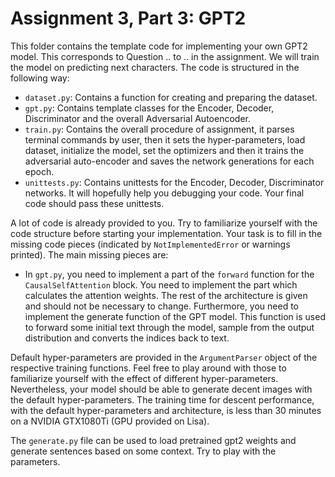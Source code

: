 # Assignment 3, Part 3: GPT2

This folder contains the template code for implementing your own GPT2 model. This corresponds to Question .. to .. in the assignment. We will train the model on predicting next characters. The code is structured in the following way:

* `dataset.py`: Contains a function for creating and preparing the dataset.
* `gpt.py`: Contains template classes for the Encoder, Decoder, Discriminator and the overall Adversarial Autoencoder.
* `train.py`: Contains the overall procedure of assignment, it parses terminal commands by user, then it sets the hyper-parameters, load dataset, initialize the model, set the optimizers and then
  it trains the adversarial auto-encoder and saves the network generations for each epoch.   
* `unittests.py`: Contains unittests for the Encoder, Decoder, Discriminator networks. It will hopefully help you debugging your code. Your final code should pass these unittests.

A lot of code is already provided to you. Try to familiarize yourself with the code structure before starting your implementation. 
Your task is to fill in the missing code pieces (indicated by `NotImplementedError` or warnings printed). The main missing pieces are:

* In `gpt.py`, you need to implement a part of the `forward` function for the `CausalSelfAttention` block. You need to implement the part which calculates the attention weights. The rest of the architecture is given and should not be necessary to change. Furthermore, you need to implement the generate function of the GPT model. This function is used to forward some initial text through the model, sample from the output distribution and converts the indices back to text.
  
Default hyper-parameters are provided in the `ArgumentParser` object of the respective training functions. Feel free to play around with those to familiarize yourself with the effect of different hyper-parameters. Nevertheless, your model should be able to generate decent images with the default hyper-parameters.
The training time for descent performance, with the default hyper-parameters and architecture, is less than 30 minutes on a NVIDIA GTX1080Ti (GPU provided on Lisa).

The `generate.py` file can be used to load pretrained gpt2 weights and generate sentences based on some context. Try to play with the parameters.
